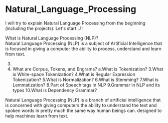 # Natural_Language_Processing

I will try to explain Natural Language Processing from the beginning (including the projects). Let's start...!!

What is Natural Language Processing (NLP)? <br>
Natural Language Processing (NLP) is a subject of Artificial Intelligence that is focused in giving a computer the ability to process, understand and learn from text.
    
3.
4. What are Corpus, Tokens, and Engrams?
   a.What is Tokenization?
3.What is White-space Tokenization?
4.What is Regular Expression Tokenization?
5.What is Normalization?
6.What is Stemming?
7.What is Lemmatization?
8.Part of Speech tags in NLP
9.Grammar in NLP and its types
10.What is Dependency Grammar?

Natural Language Processing (NLP) is a branch of artificial intelligence that is concerned with giving computers the ability to understand the text and spoken words in pretty much the same way human beings can. designed to help machines learn from text.
